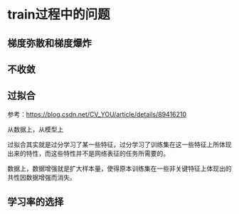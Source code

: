 # train过程中的问题

## 梯度弥散和梯度爆炸

## 不收敛

## 过拟合

参考：https://blog.csdn.net/CV_YOU/article/details/89416210

从数据上，从模型上

过拟合其实就是过分学习了某一些特征，过分学习了训练集在这一些特征上所体现出来的特性，而这些特性并不是网络表征的任务所需要的。

数据上，数据增强就是扩大样本量，使得原本训练集在一些非关键特征上体现出的共性因数据增强而消失。

## 学习率的选择

